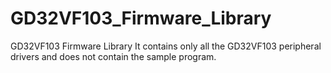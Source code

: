 # GD32VF103_Firmware_Library
GD32VF103 Firmware Library
It contains only all the GD32VF103 peripheral drivers and does not contain the sample program.
